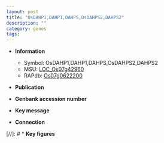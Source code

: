 ```yaml
---
layout: post
title: "OsDAHP1,DAHP1,DAHPS,OsDAHPS2,DAHPS2"
description: ""
category: genes
tags: 
---
```


* **Information**  
    + Symbol: OsDAHP1,DAHP1,DAHPS,OsDAHPS2,DAHPS2  
    + MSU: [LOC_Os07g42960](http://rice.uga.edu/cgi-bin/ORF_infopage.cgi?orf=LOC_Os07g42960)  
    + RAPdb: [Os07g0622200](https://rapdb.dna.affrc.go.jp/locus/?name=Os07g0622200)  

* **Publication**  

* **Genbank accession number**  

* **Key message**  

* **Connection**  

[//]: # * **Key figures**  


